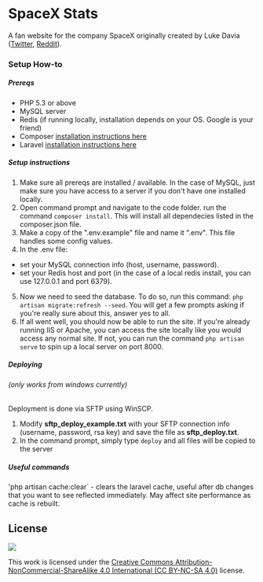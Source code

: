 # SpaceX Stats
A fan website for the company SpaceX originally created by Luke Davia ([Twitter](https://twitter.com/lukealization), [Reddit](https://reddit.com/u/EchoLogic)).

### Setup How-to
##### Prereqs
- PHP 5.3 or above
- MySQL server
- Redis (if running locally, installation depends on your OS. Google is your friend)
- Composer [installation instructions here](https://getcomposer.org/doc/00-intro.md)
- Laravel [installation instructions here](https://laravel.com/docs/5.3/installation)

##### Setup instructions
1. Make sure all prereqs are installed / available. In the case of MySQL, just make sure you have access to a server if you don't have one installed locally.
2. Open command prompt and navigate to the code folder. run the command `composer install`. This will install all dependecies listed in the composer.json file.
3. Make a copy of the ".env.example" file and name it ".env". This file handles some config values.
4. In the .env file:
  * set your MySQL connection info (host, username, password). 
  * set your Redis host and port (in the case of a local redis install, you can use 127.0.0.1 and port 6379).
5. Now we need to seed the database. To do so, run this command: `php artisan migrate:refresh --seed`. You will get a few prompts asking if you're really sure about this, answer yes to all.
6. If all went well, you should now be able to run the site. If you're already running IIS or Apache, you can access the site locally like you would access any normal site. If not, you can run the command `php artisan serve` to spin up a local server on port 8000.

##### Deploying
###### (only works from windows currently)

Deployment is done via SFTP using WinSCP.

1. Modify **sftp_deploy_example.txt** with your SFTP connection info (username, password, rsa key) and save the file as **sftp_deploy.txt**.
2. In the command prompt, simply type `deploy` and all files will be copied to the server


##### Useful commands
'php artisan cache:clear` - clears the laravel cache, useful after db changes that you want to see reflected immediately. May affect site performance as cache is rebuilt.

## License
<img src="https://licensebuttons.net/l/by-nc-sa/3.0/88x31.png" />

This work is licensed under the [Creative Commons Attribution-NonCommercial-ShareAlike 4.0 International (CC BY-NC-SA 4.0)](http://creativecommons.org/licenses/by-nc-sa/4.0/) license.